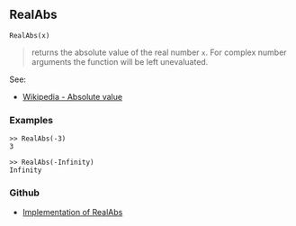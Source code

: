 ## RealAbs

```
RealAbs(x)
```

> returns the absolute value of the real number `x`. For complex number arguments the function will be left unevaluated.
  

See:
* [Wikipedia - Absolute value](http://en.wikipedia.org/wiki/Absolute_value)
 

### Examples

```
>> RealAbs(-3)
3

>> RealAbs(-Infinity)
Infinity
```

### Github

* [Implementation of RealAbs](https://github.com/axkr/symja_android_library/blob/master/symja_android_library/matheclipse-core/src/main/java/org/matheclipse/core/builtin/Arithmetic.java#L4990) 
